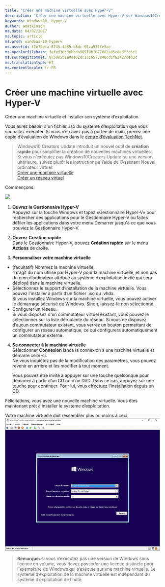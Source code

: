 ```yaml
---
title: "Créer une machine virtuelle avec Hyper-V"
description: "Créer une machine virtuelle avec Hyper-V sur Windows10Creators Update"
keywords: Windows10, Hyper-V
author: aoatkinson
ms.date: 04/07/2017
ms.topic: article
ms.prod: windows-10-hyperv
ms.assetid: f1e75efa-8745-4389-b8dc-91ca931fe5ae
ms.openlocfilehash: fefef30c3ebbda965f9b1077082a05c8e3ffc6c1
ms.sourcegitcommit: 075985b1e0ee62dc1c16573c40cd1f62427ded3c
ms.translationtype: HT
ms.contentlocale: fr-FR
---
```

# <a name="create-a-virtual-machine-with-hyper-v"></a>Créer une machine virtuelle avec Hyper-V

Créer une machine virtuelle et installer son système d’exploitation.  

Vous aurez besoin d'un fichier .iso du système d’exploitation que vous souhaitez exécuter. Si vous n’en avez pas à portée de main, prenez une copie d’évaluation de Windows dans le [centre d’évaluation TechNet](http://www.microsoft.com/en-us/evalcenter/).


> Windows10 Creators Update introduit un nouvel outil de **création rapide** pour simplifier la création de nouvelles machines virtuelles.  
  Si vous n’exécutez pas Windows10Creators Update ou une version ultérieure, suivez plutôt les instructions à l’aide de l’Assistant Nouvel ordinateur virtuel:  
  [Créer une machine virtuelle](create-virtual-machine.md)  
  [Créer un réseau virtuel](connect-to-network.md)

Commençons.

![](media/quickcreatesteps_inked.jpg)

1. **Ouvrez le Gestionnaire Hyper-V**  
  Appuyez sur la touche Windows et tapez «Gestionnaire Hyper-V» pour rechercher des applications pour le Gestionnaire Hyper-V ou faites défiler les applications dans votre menu Démarrer jusqu'à ce que vous trouviez le Gestionnaire Hyper-V.

2. **Ouvrez Création rapide**  
  Dans le Gestionnaire Hyper-V, trouvez **Création rapide** sur le menu **Actions** de droite.

3. **Personnaliser votre machine virtuelle**
  * (facultatif) Nommez la machine virtuelle.  
    Il s’agit du nom utilisé par Hyper-V pour la machine virtuelle, et non pas du nom d’ordinateur attribué au système d’exploitation invité qui sera déployé dans la machine virtuelle.
  * Sélectionnez le support d’installation de la machine virtuelle. Vous pouvez l'installer à partir d’un fichier .iso ou .vhdx.  
    Si vous installez Windows sur la machine virtuelle, vous pouvez activer le démarrage sécurisé de Windows. Sinon, laissez-le non sélectionné.
  * Configurer un réseau.  
    Si vous disposez d'un commutateur virtuel existant, vous pouvez le sélectionner sur la liste déroulante du réseau. Si vous ne disposez d’aucun commutateur existant, vous verrez un bouton permettant de configurer un réseau automatique, ce qui configurera automatiquement un commutateur externe.

4. **Se connecter à la machine virtuelle**  
  Sélectionner **Connexion** lance la connexion à une machine virtuelle et démarre celle-ci.     
  Ne vous inquiétez pas de la modification des paramètres, vous pouvez revenir en arrière et les modifier à tout moment.  
  
    Vous pouvez être invité à appuyer sur une touche quelconque pour démarrer à partir d’un CD ou d’un DVD. Dans ce cas, appuyez sur une touche pour continuer.  Pour lui, vous effectuez l'installation depuis un CD.

Félicitations, vous avez une nouvelle machine virtuelle.  Vous êtes maintenant prêt à installer le système d’exploitation.  

Votre machine virtuelle doit ressembler plus ou moins à ceci:  
![](media/OSDeploy_upd.png) 

> **Remarque:** si vous n’exécutez pas une version de Windows sous licence en volume, vous devez posséder une licence distincte pour l'exemplaire de Windows qui s’exécute sur une machine virtuelle. Le système d’exploitation de la machine virtuelle est indépendant du système d’exploitation de l’hôte.
